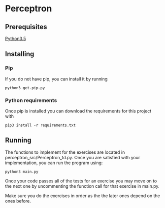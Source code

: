 # Perceptron

## Prerequisites
[Python3.5](https://www.python.org/ftp/python/3.5.4/python-3.5.4.exe)

## Installing

### Pip
If you do not have pip, you can install it by running

```
python3 get-pip.py
```

### Python requirements
Once pip is installed you can download the requirements for this project with

```
pip3 install -r requirements.txt
```

## Running
The functions to implement for the exercises are located in perceptron_src/Perceptron_td.py. Once you are satisfied with your implementation, you can run the program using:

```
python3 main.py
```

Once your code passes all of the tests for an exercise you may move on to the next one by uncommenting the function call for that exercise in main.py.

Make sure you do the exercises in order as the the later ones depend on the ones before.
